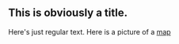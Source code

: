 ## This is obviously a title.
Here's just regular text.
Here is a picture of a [map](https://raw.githubusercontent.com/flyboy1378/Final_Projects_Su2020/master/Data/Screenshots/map.JPG)
